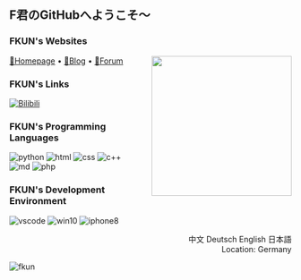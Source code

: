 ## F君のGitHubへようこそ～

### FKUN's Websites

<a  href="https://fkun.tech/" target="_blank" title="访问FKUN的主页"><img align="right" width="250px" src="https://fkun.tech/images/avatar.png"/></a>

<p align="left">
  <a target="_blank" href="https://fkun.tech/">🔗Homepage</a> •
  <a target="_blank" href="https://blog.fkun.tech/">🔗Blog</a> •
  <a target="_blank" href="https://bbs.fkun.tech/">🔗Forum</a> 
</p>



### FKUN's Links

<p align="left">
  <a href="https://space.bilibili.com/8515147" target="_blank" title="访问FKUN的B站空间"><img src="https://fkun.tech/img/labels/bilibili.svg" alt="Bilibili"></a>

### FKUN's Programming Languages

<p align="left">
  <img alt="python" src="https://fkun.tech/img/labels/py39.svg">
  <img alt="html" src="https://fkun.tech/img/labels/HTML.svg">
  <img alt="css" src="https://fkun.tech/img/labels/CSS.svg">
  <img alt="c++" src="https://fkun.tech/img/labels/C++.svg">
  <br>
  
<img alt="md" src="https://fkun.tech/img/labels/Markdown.svg">
 <img alt="php" src="https://fkun.tech/img/labels/PHP74.svg">
</p>
<!-- <img align="right" style="margin-right:25px; margin-top:-40px;" width="200px" src="https://fkun.tech/img/FKUN_LOGO.svg" /> -->

### FKUN's Development Environment

<p align="left">
  <img alt="vscode" src="https://fkun.tech/img/labels/vscode.svg">
  <img alt="win10" src="https://fkun.tech/img/labels/win10.svg">
  <img alt="iphone8" src="https://fkun.tech/img/labels/iphone8.svg">
</p>
<div align="right">
  <p>
  中文 Deutsch English 日本語
 <br>
 Location: Germany  
  </p>
</div>
<img src="https://count.getloli.com/get/@fkun?theme=rule34" alt="fkun" />
